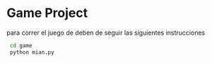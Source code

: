  # Game Project
para correr el juego de deben de seguir las siguientes instrucciones 

```sh
 cd game
 python mian.py
```


